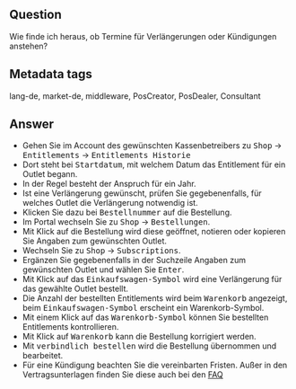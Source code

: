 ## Question

Wie finde ich  heraus, ob Termine für Verlängerungen oder Kündigungen anstehen?

## Metadata tags

lang-de, market-de, middleware, PosCreator, PosDealer, Consultant

## Answer

*  Gehen Sie im Account des gewünschten Kassenbetreibers zu 
<kbd>Shop</kbd> &rarr; <kbd>Entitlements</kbd>  &rarr; <kbd>Entitlements Historie</kbd>
* Dort steht bei <kbd> Startdatum</kbd>, mit welchem Datum das Entitlement für ein Outlet begann.
* In der Regel besteht der Anspruch für ein Jahr.
* Ist eine Verlängerung gewünscht, prüfen Sie gegebenenfalls, für welches Outlet die Verlängerung notwendig ist.
* Klicken Sie dazu bei <kbd>Bestellnummer</kbd> auf die Bestellung.
* Im Portal wechseln Sie zu <kbd>Shop</kbd> &rarr; <kbd>Bestellungen</kbd>.
* Mit Klick auf die Bestellung wird diese geöffnet, notieren oder kopieren Sie Angaben zum gewünschten Outlet.
* Wechseln Sie zu <kbd>Shop</kbd> &rarr; <kbd>Subscriptions</kbd>.
* Ergänzen Sie gegebenenfalls in der Suchzeile Angaben zum gewünschten Outlet und wählen Sie <kbd>Enter</kbd>.
* Mit Klick auf das <kbd>Einkaufswagen-Symbol</kbd> wird eine Verlängerung für das gewählte Outlet bestellt.
* Die Anzahl der bestellten Entitlements wird beim <kbd>Warenkorb</kbd> angezeigt, 
beim <kbd>Einkaufswagen-Symbol</kbd> erscheint ein Warenkorb-Symbol.
* Mit einem Klick auf das <kbd>Warenkorb-Symbol</kbd> können Sie bestellten Entitlements kontrollieren.
* Mit Klick auf <kbd>Warenkorb</kbd> kann die Bestellung korrigiert werden.
* Mit <kbd>verbindlich bestellen</kbd> wird die Bestellung übernommen und bearbeitet.
* Für eine Kündigung beachten Sie die vereinbarten Fristen. Außer in den Vertragsunterlagen finden Sie diese auch bei den [FAQ](https://docs.fiskaltrust.cloud/de/docs/faq/germany#als-kassenbetreiber-wenn-ich-meinen-vertrag-mit-fiskaltrust-kndige-wird-der-differenzbetrag-der-bereits-beglichenen-rechnung-rckberwiesen-oder-gutgeschrieben-)
